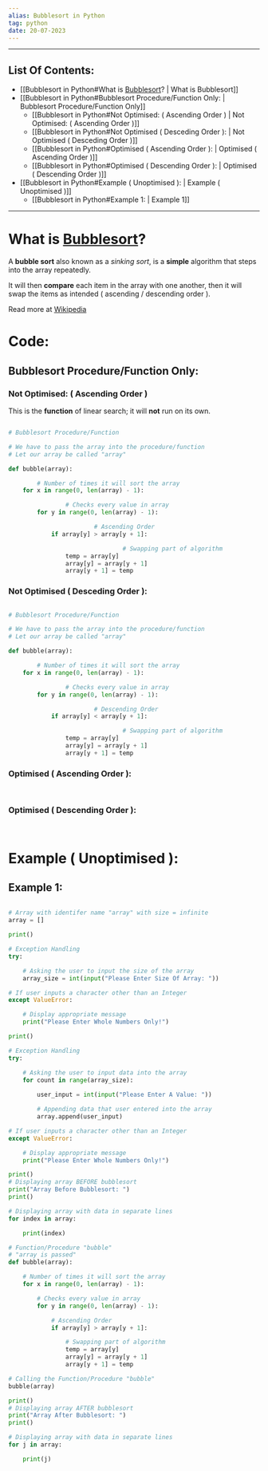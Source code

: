 ```yaml
---
alias: Bubblesort in Python
tag: python
date: 20-07-2023
---
```


---

## List Of Contents:

- [[Bubblesort in Python#What is [Bubblesort](https://en.wikipedia.org/wiki/Bubble_sort)? | What is Bubblesort]]
- [[Bubblesort in Python#Bubblesort Procedure/Function Only: | Bubblesort Procedure/Function Only]]
	- [[Bubblesort in Python#Not Optimised: ( Ascending Order ) | Not Optimised: ( Ascending Order )]]
	- [[Bubblesort in Python#Not Optimised ( Desceding Order ): | Not Optimised ( Desceding Order )]]
	- [[Bubblesort in Python#Optimised ( Ascending Order ): | Optimised ( Ascending Order )]]
	- [[Bubblesort in Python#Optimised ( Descending Order ): | Optimised ( Descending Order )]]
- [[Bubblesort in Python#Example ( Unoptimised ): | Example ( Unoptimised )]]
	- [[Bubblesort in Python#Example 1: | Example 1]]

---

# What is [Bubblesort](https://en.wikipedia.org/wiki/Bubble_sort)?

A **bubble sort** also known as a *sinking sort*, is a **simple** algorithm that steps into the array repeatedly.

It will then **compare** each item in the array with one another, then it will swap the items as intended ( ascending / descending order ).

Read more at [Wikipedia](https://en.wikipedia.org/wiki/Bubble_sort)

# Code:

## Bubblesort Procedure/Function Only:

### Not Optimised: ( Ascending Order )

This is the **function** of linear search; it will **not** run on its own.

```python

# Bubblesort Procedure/Function

# We have to pass the array into the procedure/function
# Let our array be called "array" 

def bubble(array):

		# Number of times it will sort the array 
    for x in range(0, len(array) - 1):

				# Checks every value in array
        for y in range(0, len(array) - 1):

						# Ascending Order
            if array[y] > array[y + 1]:

								# Swapping part of algorithm
                temp = array[y]
                array[y] = array[y + 1]
                array[y + 1] = temp

```

### Not Optimised ( Desceding Order ):

```python

# Bubblesort Procedure/Function

# We have to pass the array into the procedure/function
# Let our array be called "array" 

def bubble(array):

		# Number of times it will sort the array
    for x in range(0, len(array) - 1):

				# Checks every value in array
        for y in range(0, len(array) - 1):

						# Descending Order
            if array[y] < array[y + 1]:

								# Swapping part of algorithm
                temp = array[y]
                array[y] = array[y + 1]
                array[y + 1] = temp

```

### Optimised ( Ascending Order ):

```python



```

### Optimised ( Descending Order ):

```python



```

# Example ( Unoptimised ):

## Example 1:

```python

# Array with identifer name "array" with size = infinite
array = []

print()

# Exception Handling
try:

    # Asking the user to input the size of the array
    array_size = int(input("Please Enter Size Of Array: "))

# If user inputs a character other than an Integer
except ValueError:

    # Display appropriate message
    print("Please Enter Whole Numbers Only!")

print()

# Exception Handling
try:

    # Asking the user to input data into the array
    for count in range(array_size):
  
        user_input = int(input("Please Enter A Value: "))

        # Appending data that user entered into the array
        array.append(user_input)

# If user inputs a character other than an Integer
except ValueError:

    # Display appropriate message
    print("Please Enter Whole Numbers Only!")

print()
# Displaying array BEFORE bubblesort
print("Array Before Bubblesort: ")
print()

# Displaying array with data in separate lines
for index in array:

    print(index)

# Function/Procedure "bubble"
# "array is passed"
def bubble(array):

    # Number of times it will sort the array
    for x in range(0, len(array) - 1):

        # Checks every value in array
        for y in range(0, len(array) - 1):

            # Ascending Order
            if array[y] > array[y + 1]:

                # Swapping part of algorithm
                temp = array[y]
                array[y] = array[y + 1]
                array[y + 1] = temp

# Calling the Function/Procedure "bubble"
bubble(array)

print()
# Displaying array AFTER bubblesort
print("Array After Bubblesort: ")
print()

# Displaying array with data in separate lines
for j in array:

    print(j)

```